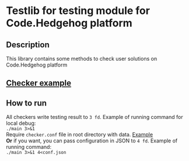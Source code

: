 # Testlib for testing module for Code.Hedgehog platform

## Description
This library contains some methods to check user solutions on Code.Hedgehog platform
## [Checker example](example/checker/README.md)
## How to run
All checkers write testing result to `3 fd`.
Example of running command for local debug:  
`./main 3>&1`  
Require `checker.conf` file in root directory with data. [Example](example/checker/checker.conf)  
**Or** if you want, you can pass configuration in JSON to `4 fd`.
Example of running command:  
`./main 3>&1 4<conf.json`